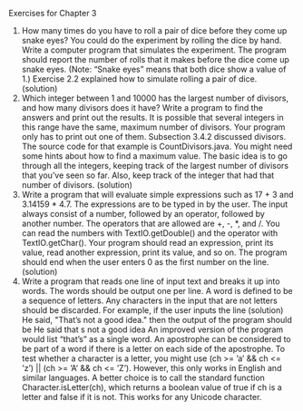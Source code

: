 Exercises for Chapter 3
1. How many times do you have to roll a pair of dice before they come up snake eyes? You
could do the experiment by rolling the dice by hand. Write a computer program that
simulates the experiment. The program should report the number of rolls that it makes
before the dice come up snake eyes. (Note: “Snake eyes” means that both dice show a
value of 1.) Exercise 2.2 explained how to simulate rolling a pair of dice. (solution)
2. Which integer between 1 and 10000 has the largest number of divisors, and how many
divisors does it have? Write a program to find the answers and print out the results. It is
possible that several integers in this range have the same, maximum number of divisors.
Your program only has to print out one of them. Subsection 3.4.2 discussed divisors. The
source code for that example is CountDivisors.java.
You might need some hints about how to find a maximum value. The basic idea is
to go through all the integers, keeping track of the largest number of divisors that you’ve
seen so far. Also, keep track of the integer that had that number of divisors. (solution)
3. Write a program that will evaluate simple expressions such as 17 + 3 and 3.14159 * 4.7.
The expressions are to be typed in by the user. The input always consist of a number,
followed by an operator, followed by another number. The operators that are allowed are
+, -, *, and /. You can read the numbers with TextIO.getDouble() and the operator
with TextIO.getChar(). Your program should read an expression, print its value, read
another expression, print its value, and so on. The program should end when the user
enters 0 as the first number on the line. (solution)
4. Write a program that reads one line of input text and breaks it up into words. The
words should be output one per line. A word is defined to be a sequence of letters. Any
characters in the input that are not letters should be discarded. For example, if the user
inputs the line (solution)
He said, "That’s not a good idea."
then the output of the program should be
He
said
that
s
not
a
good
idea
An improved version of the program would list “that’s” as a single word. An apostrophe
can be considered to be part of a word if there is a letter on each side of the apostrophe.
To test whether a character is a letter, you might use (ch >= ’a’ && ch <= ’z’) ||
(ch >= ’A’ && ch <= ’Z’). However, this only works in English and similar languages.
A better choice is to call the standard function Character.isLetter(ch), which returns
a boolean value of true if ch is a letter and false if it is not. This works for any Unicode
character.